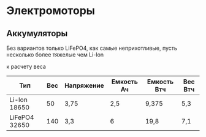 # Электромоторы

## Аккумуляторы

Без вариантов только LiFePO4, как самые неприхотливые, пусть несколько более тяжелые чем Li-Ion

к расчету веса


| Тип           | Вес | Напряжение | Емкость Ач | Емкость Втч | Вес Втч |
|---------------|-----|------------|------------|-------------|---------|
| Li-Ion 18650  | 50  | 3,75       | 2,5        | 9,375       | 5,3     |
| LiFePO4 32650 | 140 | 3,3        | 6          | 19,8        | 7,1     |
